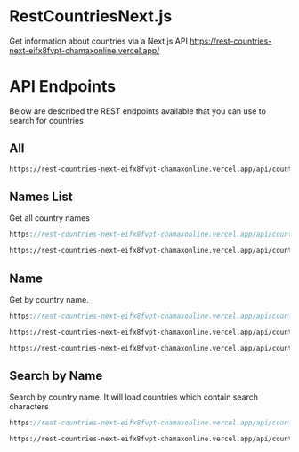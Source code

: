 RestCountriesNext.js
=======

Get information about countries via a Next.js API https://rest-countries-next-eifx8fvpt-chamaxonline.vercel.app/

API Endpoints
=======

Below are described the REST endpoints available that you can use to search for countries

All
---------------

``` html
https://rest-countries-next-eifx8fvpt-chamaxonline.vercel.app/api/countries
```
Names List
---------------

Get all country names

``` javascript
https://rest-countries-next-eifx8fvpt-chamaxonline.vercel.app/api/countries/names
```

``` html
https://rest-countries-next-eifx8fvpt-chamaxonline.vercel.app/api/countries/names
```

Name
---------------

Get by country name.

``` javascript
https://rest-countries-next-eifx8fvpt-chamaxonline.vercel.app/api/countries/country?countryName={countryname}
```

``` html
https://rest-countries-next-eifx8fvpt-chamaxonline.vercel.app/api/countries/country?countryName=canada
```

``` html
https://rest-countries-next-eifx8fvpt-chamaxonline.vercel.app/api/countries/country?countryName=denmark
```

Search by Name
---------------

Search by country name. It will load countries which contain search characters

``` javascript
https://rest-countries-next-eifx8fvpt-chamaxonline.vercel.app/api/countries/search?name=land
```

``` html
https://rest-countries-next-eifx8fvpt-chamaxonline.vercel.app/api/countries/search?name=stan
```



